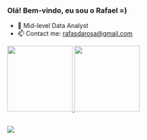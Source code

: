 ### Olá! Bem-vindo, eu sou o Rafael =)
 
- 🌱 Mid-level Data Analyst
- 📫 Contact me: rafasdarosa@gmail.com
 
<div align="left">
<a href="https://github.com/RafaSoldatelli">

<img height="150em" src="https://github-readme-stats.vercel.app/api?username=RafaSoldatelli&show_icons=true&theme=dark&include_all_commits=true&count_private=true"/>
<img height="150em" src="https://github-readme-stats.vercel.app/api/top-langs/?username=RafaSoldatelli&layout=compact&langs_count=8&theme=dark&cache_bust=1"/>
</div>

 ##
 
<div> 
<a href="https://linktr.ee/rafasoldatelli" target="_blank"><img src="https://img.shields.io/badge/-Instagram-%23E4405F?style=for-the-badge&logo=instagram&logoColor=white" target="_blank"></a>
</div>
